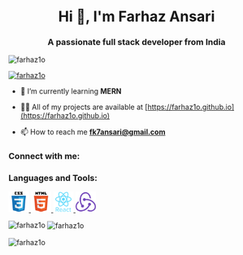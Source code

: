 <h1 align="center">Hi 👋, I'm Farhaz Ansari</h1>
<h3 align="center">A passionate full stack developer from India</h3>

<p align="left"> <img src="https://komarev.com/ghpvc/?username=farhaz1o&label=Profile%20views&color=0e75b6&style=flat" alt="farhaz1o" /> </p>

<p align="left"> <a href="https://github.com/ryo-ma/github-profile-trophy"><img src="https://github-profile-trophy.vercel.app/?username=farhaz1o" alt="farhaz1o" /></a> </p>

- 🌱 I’m currently learning **MERN**

- 👨‍💻 All of my projects are available at [https://farhaz1o.github.io](https://farhaz1o.github.io)

- 📫 How to reach me **fk7ansari@gmail.com**

<h3 align="left">Connect with me:</h3>
<p align="left">
</p>

<h3 align="left">Languages and Tools:</h3>
<p align="left"> <a href="https://www.w3schools.com/css/" target="_blank" rel="noreferrer"> <img src="https://raw.githubusercontent.com/devicons/devicon/master/icons/css3/css3-original-wordmark.svg" alt="css3" width="40" height="40"/> </a> <a href="https://www.w3.org/html/" target="_blank" rel="noreferrer"> <img src="https://raw.githubusercontent.com/devicons/devicon/master/icons/html5/html5-original-wordmark.svg" alt="html5" width="40" height="40"/> </a> <a href="https://reactjs.org/" target="_blank" rel="noreferrer"> <img src="https://raw.githubusercontent.com/devicons/devicon/master/icons/react/react-original-wordmark.svg" alt="react" width="40" height="40"/> </a> <a href="https://redux.js.org" target="_blank" rel="noreferrer"> <img src="https://raw.githubusercontent.com/devicons/devicon/master/icons/redux/redux-original.svg" alt="redux" width="40" height="40"/> </a> </p>

<p><img align="left" src="https://github-readme-stats.vercel.app/api/top-langs?username=farhaz1o&show_icons=true&locale=en&layout=compact" alt="farhaz1o" /></p>

<p>&nbsp;<img align="center" src="https://github-readme-stats.vercel.app/api?username=farhaz1o&show_icons=true&locale=en" alt="farhaz1o" /></p>

<p><img align="center" src="https://github-readme-streak-stats.herokuapp.com/?user=farhaz1o&" alt="farhaz1o" /></p>
